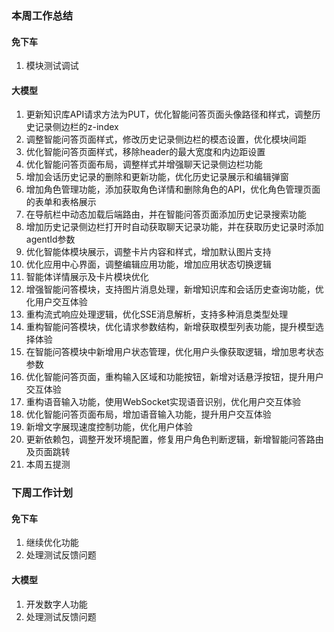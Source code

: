 ### 本周工作总结

#### 免下车

 1. 模块测试调试

#### 大模型

1. 更新知识库API请求方法为PUT，优化智能问答页面头像路径和样式，调整历史记录侧边栏的z-index
2. 调整智能问答页面样式，修改历史记录侧边栏的模态设置，优化模块间距
3. 优化智能问答页面样式，移除header的最大宽度和内边距设置
4. 优化智能问答页面布局，调整样式并增强聊天记录侧边栏功能
5. 增加会话历史记录的删除和更新功能，优化历史记录展示和编辑弹窗
6. 增加角色管理功能，添加获取角色详情和删除角色的API，优化角色管理页面的表单和表格展示
7. 在导航栏中动态加载后端路由，并在智能问答页面添加历史记录搜索功能
8. 增加历史记录侧边栏打开时自动获取聊天记录功能，并在获取历史记录时添加agentId参数
9. 优化智能体模块展示，调整卡片内容和样式，增加默认图片支持
10. 优化应用中心界面，调整编辑应用功能，增加应用状态切换逻辑
11. 智能体详情展示及卡片模块优化
12. 增强智能问答模块，支持图片消息处理，新增知识库和会话历史查询功能，优化用户交互体验
13. 重构流式响应处理逻辑，优化SSE消息解析，支持多种消息类型处理
14. 重构智能问答模块，优化请求参数结构，新增获取模型列表功能，提升模型选择体验
15. 在智能问答模块中新增用户状态管理，优化用户头像获取逻辑，增加思考状态参数
16. 优化智能问答页面，重构输入区域和功能按钮，新增对话悬浮按钮，提升用户交互体验
17. 重构语音输入功能，使用WebSocket实现语音识别，优化用户交互体验
18. 优化智能问答页面布局，增加语音输入功能，提升用户交互体验
19. 新增文字展现速度控制功能，优化用户体验
20. 更新依赖包，调整开发环境配置，修复用户角色判断逻辑，新增智能问答路由及页面跳转
21. 本周五提测

### 下周工作计划

#### 免下车

1. 继续优化功能
2. 处理测试反馈问题

#### 大模型

1. 开发数字人功能
2. 处理测试反馈问题
